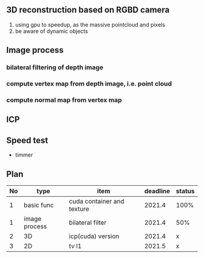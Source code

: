 ## 3D reconstruction based on RGBD camera
1. using gpu to speedup, as the massive pointcloud and pixels
2. be aware of dynamic objects
 
## Image process
### bilateral filtering of depth image 

### compute vertex map from depth image, i.e. point cloud

### compute normal map from vertex map

## ICP


## Speed test
- timmer


## Plan
| No  |  type        | item                       | deadline | status |
| --- | ---          | --------------             | -------- | ------ |
| 1   | basic func   | cuda container and texture | 2021.4   | 100%   | 
| 1   | image process| bilateral filter           | 2021.4   | 50%    |
| 2   | 3D           | icp(cuda) version          | 2021.4   | x      |
| 3   | 2D           | tv l1                      | 2021.5   | x      |